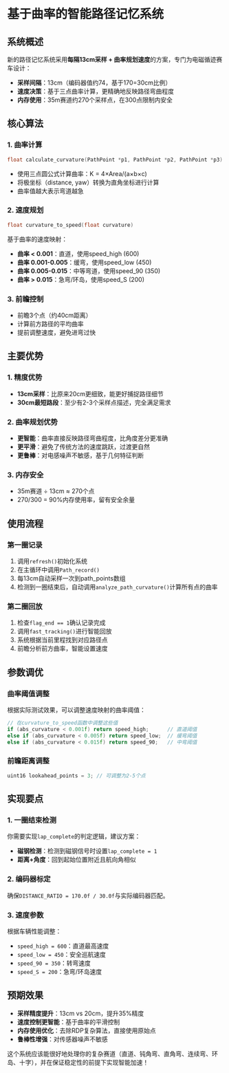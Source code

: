 # 基于曲率的智能路径记忆系统

## 系统概述

新的路径记忆系统采用**每隔13cm采样 + 曲率规划速度**的方案，专门为电磁循迹赛车设计：

- **采样间隔**：13cm（编码器值约74，基于170=30cm比例）
- **速度决策**：基于三点曲率计算，更精确地反映路径弯曲程度
- **内存使用**：35m赛道约270个采样点，在300点限制内安全

## 核心算法

### 1. 曲率计算
```c
float calculate_curvature(PathPoint *p1, PathPoint *p2, PathPoint *p3)
```
- 使用三点圆公式计算曲率：K = 4×Area/(a×b×c)
- 将极坐标（distance, yaw）转换为直角坐标进行计算
- 曲率值越大表示弯道越急

### 2. 速度规划
```c
float curvature_to_speed(float curvature)
```
基于曲率的速度映射：
- **曲率 < 0.001**：直道，使用speed_high (600)
- **曲率 0.001-0.005**：缓弯，使用speed_low (450) 
- **曲率 0.005-0.015**：中等弯道，使用speed_90 (350)
- **曲率 > 0.015**：急弯/环岛，使用speed_S (200)

### 3. 前瞻控制
- 前瞻3个点（约40cm距离）
- 计算前方路径的平均曲率
- 提前调整速度，避免进弯过快

## 主要优势

### 1. 精度优势
- **13cm采样**：比原来20cm更细致，能更好捕捉路径细节
- **30cm最短路段**：至少有2-3个采样点描述，完全满足需求

### 2. 曲率规划优势
- **更智能**：曲率直接反映路径弯曲程度，比角度差分更准确
- **更平滑**：避免了传统方法的速度跳跃，过渡更自然
- **更鲁棒**：对电感噪声不敏感，基于几何特征判断

### 3. 内存安全
- 35m赛道 ÷ 13cm ≈ 270个点
- 270/300 = 90%内存使用率，留有安全余量

## 使用流程

### 第一圈记录
1. 调用`refresh()`初始化系统
2. 在主循环中调用`Path_record()`
3. 每13cm自动采样一次到path_points数组
4. 检测到一圈结束后，自动调用`analyze_path_curvature()`计算所有点的曲率

### 第二圈回放  
1. 检查`flag_end == 1`确认记录完成
2. 调用`fast_tracking()`进行智能回放
3. 系统根据当前里程找到对应路径点
4. 前瞻分析前方曲率，智能设置速度

## 参数调优

### 曲率阈值调整
根据实际测试效果，可以调整速度映射的曲率阈值：
```c
// 在curvature_to_speed函数中调整这些值
if (abs_curvature < 0.001f) return speed_high;      // 直道阈值
else if (abs_curvature < 0.005f) return speed_low;  // 缓弯阈值  
else if (abs_curvature < 0.015f) return speed_90;   // 中弯阈值
```

### 前瞻距离调整
```c
uint16 lookahead_points = 3; // 可调整为2-5个点
```

## 实现要点

### 1. 一圈结束检测
你需要实现`lap_complete`的判定逻辑，建议方案：
- **磁钢检测**：检测到磁钢信号时设置`lap_complete = 1`
- **距离+角度**：回到起始位置附近且航向角相似

### 2. 编码器标定
确保`DISTANCE_RATIO = 170.0f / 30.0f`与实际编码器匹配。

### 3. 速度参数
根据车辆性能调整：
- `speed_high = 600`：直道最高速度
- `speed_low = 450`：安全巡航速度  
- `speed_90 = 350`：转弯速度
- `speed_S = 200`：急弯/环岛速度

## 预期效果

- **采样精度提升**：13cm vs 20cm，提升35%精度
- **速度控制更智能**：基于曲率的平滑控制
- **内存使用优化**：去除RDP复杂算法，直接使用原始点
- **鲁棒性增强**：对传感器噪声不敏感

这个系统应该能很好地处理你的复杂赛道（直道、钝角弯、直角弯、连续弯、环岛、十字），并在保证稳定性的前提下实现智能加速！
